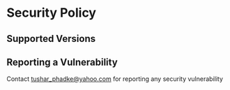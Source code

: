 # Security Policy

## Supported Versions

## Reporting a Vulnerability

Contact tushar_phadke@yahoo.com for reporting any security vulnerability
